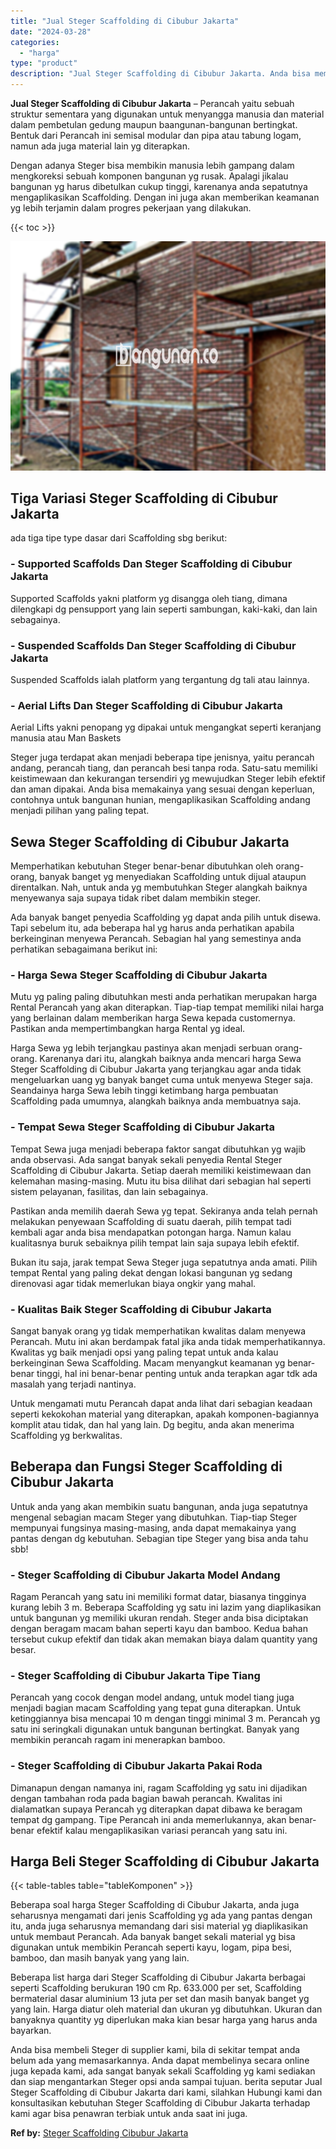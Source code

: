 ```yaml
---
title: "Jual Steger Scaffolding di Cibubur Jakarta"
date: "2024-03-28"
categories: 
  - "harga"
type: "product"
description: "Jual Steger Scaffolding di Cibubur Jakarta. Anda bisa membeli Steger di supplier kami, bila di sekitar tempat anda belum ada yang memasarkannya. Anda dapat m..."
---
```


**Jual Steger Scaffolding di Cibubur Jakarta** – Perancah yaitu sebuah struktur sementara yang digunakan untuk menyangga manusia dan material dalam pembetulan gedung maupun baangunan-bangunan bertingkat. Bentuk dari Perancah ini semisal modular dan pipa atau tabung logam, namun ada juga material lain yg diterapkan.

Dengan adanya Steger bisa membikin manusia lebih gampang dalam mengkoreksi sebuah komponen bangunan yg rusak. Apalagi jikalau bangunan yg harus dibetulkan cukup tinggi, karenanya anda sepatutnya mengaplikasikan Scaffolding. Dengan ini juga akan memberikan keamanan yg lebih terjamin dalam progres pekerjaan yang dilakukan.

{{< toc >}}

![Jual Steger Scaffolding di Cibubur Jakarta](/images/sewa-scaffolding-steger-20.png)

## Tiga Variasi Steger Scaffolding di Cibubur Jakarta

ada tiga tipe type dasar dari Scaffolding sbg berikut:

### \- Supported Scaffolds Dan Steger Scaffolding di Cibubur Jakarta

Supported Scaffolds yakni platform yg disangga oleh tiang, dimana dilengkapi dg pensupport yang lain seperti sambungan, kaki-kaki, dan lain sebagainya.

### \- Suspended Scaffolds Dan Steger Scaffolding di Cibubur Jakarta

Suspended Scaffolds ialah platform yang tergantung dg tali atau lainnya.

### \- Aerial Lifts Dan Steger Scaffolding di Cibubur Jakarta

Aerial Lifts yakni penopang yg dipakai untuk mengangkat seperti keranjang manusia atau Man Baskets

Steger juga terdapat akan menjadi beberapa tipe jenisnya, yaitu perancah andang, perancah tiang, dan perancah besi tanpa roda. Satu-satu memiliki keistimewaan dan kekurangan tersendiri yg mewujudkan Steger lebih efektif dan aman dipakai. Anda bisa memakainya yang sesuai dengan keperluan, contohnya untuk bangunan hunian, mengaplikasikan Scaffolding andang menjadi pilihan yang paling tepat.

## Sewa Steger Scaffolding di Cibubur Jakarta

Memperhatikan kebutuhan Steger benar-benar dibutuhkan oleh orang-orang, banyak banget yg menyediakan Scaffolding untuk dijual ataupun direntalkan. Nah, untuk anda yg membutuhkan Steger alangkah baiknya menyewanya saja supaya tidak ribet dalam membikin steger.

Ada banyak banget penyedia Scaffolding yg dapat anda pilih untuk disewa. Tapi sebelum itu, ada beberapa hal yg harus anda perhatikan apabila berkeinginan menyewa Perancah. Sebagian hal yang semestinya anda perhatikan sebagaimana berikut ini:

### \- Harga Sewa Steger Scaffolding di Cibubur Jakarta

Mutu yg paling paling dibutuhkan mesti anda perhatikan merupakan harga Rental Perancah yang akan diterapkan. Tiap-tiap tempat memiliki nilai harga yang berlainan dalam memberikan harga Sewa kepada customernya. Pastikan anda mempertimbangkan harga Rental yg ideal.

Harga Sewa yg lebih terjangkau pastinya akan menjadi serbuan orang-orang. Karenanya dari itu, alangkah baiknya anda mencari harga Sewa Steger Scaffolding di Cibubur Jakarta yang terjangkau agar anda tidak mengeluarkan uang yg banyak banget cuma untuk menyewa Steger saja. Seandainya harga Sewa lebih tinggi ketimbang harga pembuatan Scaffolding pada umumnya, alangkah baiknya anda membuatnya saja.

### \- Tempat Sewa Steger Scaffolding di Cibubur Jakarta

Tempat Sewa juga menjadi beberapa faktor sangat dibutuhkan yg wajib anda observasi. Ada sangat banyak sekali penyedia Rental Steger Scaffolding di Cibubur Jakarta. Setiap daerah memiliki keistimewaan dan kelemahan masing-masing. Mutu itu bisa dilihat dari sebagian hal seperti sistem pelayanan, fasilitas, dan lain sebagainya.

Pastikan anda memilih daerah Sewa yg tepat. Sekiranya anda telah pernah melakukan penyewaan Scaffolding di suatu daerah, pilih tempat tadi kembali agar anda bisa mendapatkan potongan harga. Namun kalau kualitasnya buruk sebaiknya pilih tempat lain saja supaya lebih efektif.

Bukan itu saja, jarak tempat Sewa Steger juga sepatutnya anda amati. Pilih tempat Rental yang paling dekat dengan lokasi bangunan yg sedang direnovasi agar tidak memerlukan biaya ongkir yang mahal.

### \- Kualitas Baik Steger Scaffolding di Cibubur Jakarta

Sangat banyak orang yg tidak memperhatikan kwalitas dalam menyewa Perancah. Mutu ini akan berdampak fatal jika anda tidak memperhatikannya. Kwalitas yg baik menjadi opsi yang paling tepat untuk anda kalau berkeinginan Sewa Scaffolding. Macam menyangkut keamanan yg benar-benar tinggi, hal ini benar-benar penting untuk anda terapkan agar tdk ada masalah yang terjadi nantinya.

Untuk mengamati mutu Perancah dapat anda lihat dari sebagian keadaan seperti kekokohan material yang diterapkan, apakah komponen-bagiannya komplit atau tidak, dan hal yang lain. Dg begitu, anda akan menerima Scaffolding yg berkwalitas.

## Beberapa dan Fungsi Steger Scaffolding di Cibubur Jakarta

Untuk anda yang akan membikin suatu bangunan, anda juga sepatutnya mengenal sebagian macam Steger yang dibutuhkan. Tiap-tiap Steger mempunyai fungsinya masing-masing, anda dapat memakainya yang pantas dengan dg kebutuhan. Sebagian tipe Steger yang bisa anda tahu sbb!

### \- Steger Scaffolding di Cibubur Jakarta Model Andang

Ragam Perancah yang satu ini memiliki format datar, biasanya tingginya kurang lebih 3 m. Beberapa Scaffolding yg satu ini lazim yang diaplikasikan untuk bangunan yg memiliki ukuran rendah. Steger anda bisa diciptakan dengan beragam macam bahan seperti kayu dan bamboo. Kedua bahan tersebut cukup efektif dan tidak akan memakan biaya dalam quantity yang besar.

### \- Steger Scaffolding di Cibubur Jakarta Tipe Tiang

Perancah yang cocok dengan model andang, untuk model tiang juga menjadi bagian macam Scaffolding yang tepat guna diterapkan. Untuk ketinggiannya bisa mencapai 10 m dengan tinggi minimal 3 m. Perancah yg satu ini seringkali digunakan untuk bangunan bertingkat. Banyak yang membikin perancah ragam ini menerapkan bamboo.

### \- Steger Scaffolding di Cibubur Jakarta Pakai Roda

Dimanapun dengan namanya ini, ragam Scaffolding yg satu ini dijadikan dengan tambahan roda pada bagian bawah perancah. Kwalitas ini dialamatkan supaya Perancah yg diterapkan dapat dibawa ke beragam tempat dg gampang. Tipe Perancah ini anda memerlukannya, akan benar-benar efektif kalau mengaplikasikan variasi perancah yang satu ini.

## Harga Beli Steger Scaffolding di Cibubur Jakarta

{{< table-tables table="tableKomponen" >}}

Beberapa soal harga Steger Scaffolding di Cibubur Jakarta, anda juga seharusnya mengamati dari jenis Scaffolding yg ada yang pantas dengan itu, anda juga seharusnya memandang dari sisi material yg diaplikasikan untuk membaut Perancah. Ada banyak banget sekali material yg bisa digunakan untuk membikin Perancah seperti kayu, logam, pipa besi, bamboo, dan masih banyak yang yang lain.

Beberapa list harga dari Steger Scaffolding di Cibubur Jakarta berbagai seperti Scaffolding berukuran 190 cm Rp. 633.000 per set, Scaffolding bermaterial dasar aluminium 13 juta per set dan masih banyak banget yg yang lain. Harga diatur oleh material dan ukuran yg dibutuhkan. Ukuran dan banyaknya quantity yg diperlukan maka kian besar harga yang harus anda bayarkan.

Anda bisa membeli Steger di supplier kami, bila di sekitar tempat anda belum ada yang memasarkannya. Anda dapat membelinya secara online juga kepada kami, ada sangat banyak sekali Scaffolding yg kami sediakan dan siap mengantarkan Steger opsi anda sampai tujuan. berita seputar Jual Steger Scaffolding di Cibubur Jakarta dari kami, silahkan Hubungi kami dan konsultasikan kebutuhan Steger Scaffolding di Cibubur Jakarta terhadap kami agar bisa penawran terbiak untuk anda saat ini juga.

**Ref by:** [Steger Scaffolding Cibubur Jakarta](https://id.wikipedia.org/wiki/Steger)
